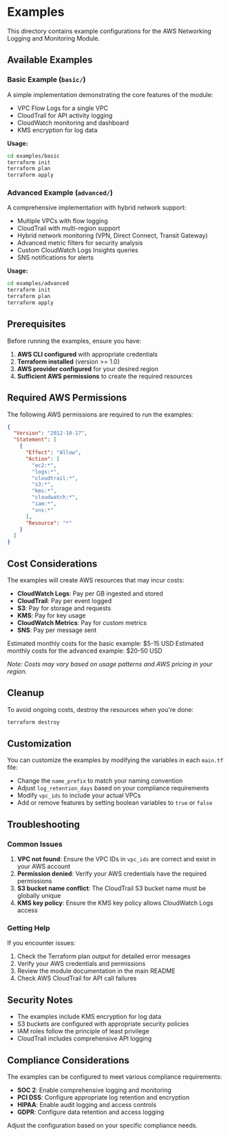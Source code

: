 # Examples

This directory contains example configurations for the AWS Networking Logging and Monitoring Module.

## Available Examples

### Basic Example (`basic/`)

A simple implementation demonstrating the core features of the module:

- VPC Flow Logs for a single VPC
- CloudTrail for API activity logging
- CloudWatch monitoring and dashboard
- KMS encryption for log data

**Usage:**
```bash
cd examples/basic
terraform init
terraform plan
terraform apply
```

### Advanced Example (`advanced/`)

A comprehensive implementation with hybrid network support:

- Multiple VPCs with flow logging
- CloudTrail with multi-region support
- Hybrid network monitoring (VPN, Direct Connect, Transit Gateway)
- Advanced metric filters for security analysis
- Custom CloudWatch Logs Insights queries
- SNS notifications for alerts

**Usage:**
```bash
cd examples/advanced
terraform init
terraform plan
terraform apply
```

## Prerequisites

Before running the examples, ensure you have:

1. **AWS CLI configured** with appropriate credentials
2. **Terraform installed** (version >= 1.0)
3. **AWS provider configured** for your desired region
4. **Sufficient AWS permissions** to create the required resources

## Required AWS Permissions

The following AWS permissions are required to run the examples:

```json
{
  "Version": "2012-10-17",
  "Statement": [
    {
      "Effect": "Allow",
      "Action": [
        "ec2:*",
        "logs:*",
        "cloudtrail:*",
        "s3:*",
        "kms:*",
        "cloudwatch:*",
        "iam:*",
        "sns:*"
      ],
      "Resource": "*"
    }
  ]
}
```

## Cost Considerations

The examples will create AWS resources that may incur costs:

- **CloudWatch Logs**: Pay per GB ingested and stored
- **CloudTrail**: Pay per event logged
- **S3**: Pay for storage and requests
- **KMS**: Pay for key usage
- **CloudWatch Metrics**: Pay for custom metrics
- **SNS**: Pay per message sent

Estimated monthly costs for the basic example: $5-15 USD
Estimated monthly costs for the advanced example: $20-50 USD

*Note: Costs may vary based on usage patterns and AWS pricing in your region.*

## Cleanup

To avoid ongoing costs, destroy the resources when you're done:

```bash
terraform destroy
```

## Customization

You can customize the examples by modifying the variables in each `main.tf` file:

- Change the `name_prefix` to match your naming convention
- Adjust `log_retention_days` based on your compliance requirements
- Modify `vpc_ids` to include your actual VPCs
- Add or remove features by setting boolean variables to `true` or `false`

## Troubleshooting

### Common Issues

1. **VPC not found**: Ensure the VPC IDs in `vpc_ids` are correct and exist in your AWS account
2. **Permission denied**: Verify your AWS credentials have the required permissions
3. **S3 bucket name conflict**: The CloudTrail S3 bucket name must be globally unique
4. **KMS key policy**: Ensure the KMS key policy allows CloudWatch Logs access

### Getting Help

If you encounter issues:

1. Check the Terraform plan output for detailed error messages
2. Verify your AWS credentials and permissions
3. Review the module documentation in the main README
4. Check AWS CloudTrail for API call failures

## Security Notes

- The examples include KMS encryption for log data
- S3 buckets are configured with appropriate security policies
- IAM roles follow the principle of least privilege
- CloudTrail includes comprehensive API logging

## Compliance Considerations

The examples can be configured to meet various compliance requirements:

- **SOC 2**: Enable comprehensive logging and monitoring
- **PCI DSS**: Configure appropriate log retention and encryption
- **HIPAA**: Enable audit logging and access controls
- **GDPR**: Configure data retention and access logging

Adjust the configuration based on your specific compliance needs. 